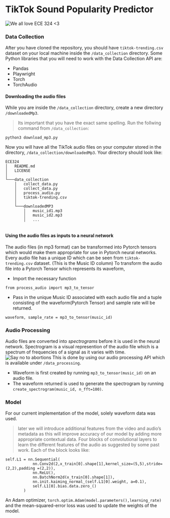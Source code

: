 # TikTok Sound Popularity Predictor 

![We all love ECE 324 <3](https://i.ytimg.com/vi/E71FfhDpOQ8/maxresdefault.jpg)
### Data Collection 
After you have cloned the repository, you should have `tiktok-trending.csv` dataset on your local machine inside the `/data_collection` directory. 
Some Python libraries that you will need to work with the Data Collection API are: 
- Pandas
- Playwright 
- Torch 
- TorchAudio
#### Downloading the audio files 
While you are inside the `/data_collection` directory, create a new directory `/downloadedMp3`. 
> Its important that you have the exact same spelling. 
Run the follwing command from `/data_collection`: 
```
python3 download_mp3.py
```
Now you will have all the TikTok audio files on your computer stored in the directory, `/data_collection/downloadedMp3`. Your directory should look like:
```
ECE324
│   README.md
│   LICENSE   
│
└───data_collection
    │   collect_data.py
    │   collect_data.py
    │   process_audio.py
    │   tiktok-trending.csv
    │   
    └───downloadedMP3
        │   music_id1.mp3
        │   music_id2.mp3
        │   ...
   

```
#### Using the audio files as inputs to a neural network 
The audio files (in mp3 format) can be transformed into Pytorch tensors which would make them appropriate for use in Pytorch neural networks. 
Every audio file has a unique ID which can be seen from `tiktok-trending.csv` dataset. (This is the Music ID column)
To transform the audio file into a Pytorch Tensor which represents its waveform, 
- Import the necessary function 
```python3
from process_audio import mp3_to_tensor
```
- Pass in the unique Music ID associated with each audio file and a tuple consisting of the waveform(Pytorch Tensor) and sample rate will be returned. 
```python3
waveform, sample_rate = mp3_to_tensor(music_id)
```
### Audio Processing
Audio files are converted into *spectrograms* before it is used in the neural network. Spectrogram is a visual represention of the audio file which is a spectrum of frequencies of a signal as it varies with time. 
![Say no to abortions](https://pytorch.org/tutorials/_images/sphx_glr_audio_preprocessing_tutorial_002.png)
This is done by using our audio processing API which is available under `/data_processing`. 
- Waveform is first created by running `mp3_to_tensor(music_id)` on an audio file. 
- The waveform returned is used to generate the spectrogram by running `create_spectrogram(music_id, n_fft=100)`. 
### Model
For our current implementation of the model, solely waveform data was used. 
> later we will introduce additional features from the video and audio’s metadata as this will improve accuracy of our model by adding more appropriate contextual data. 
Four blocks of convolutional layers to learn the different features of the audio as suggested by some past work. Each of the block looks like: 
```python3 
self.L1 = nn.Sequential(
            nn.Conv2d(2,x_train[0].shape[1],kernel_size=(5,5),stride=(2,2),padding =(2,2)),
            nn.ReLU(),
            nn.BatchNorm2d(x_train[0].shape[1]),
            nn.init.kaiming_normal_(self.L1[0].weight, a=0.1),
            self.L1[0].bias.data.zero_()
        )
```
An Adam optimizer, `torch.optim.Adam(model.parameters(),learning_rate)` and the mean-squared-error loss was used to update the weights of the model. 
